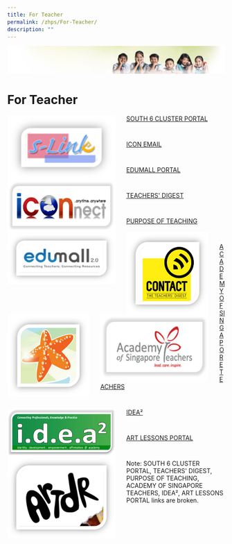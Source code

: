 ```yaml
---
title: For Teacher
permalink: /zhps/For-Teacher/
description: ""
---
```

![](/images/Banner.jpg)

For Teacher
===========

<img src="/images/SLINK.png" style="width:250px;height:150px;margin-right:25px;" align = "left">

[SOUTH 6 CLUSTER PORTAL](http://s-link6.moe.edu.sg/)

```
```
```

```

<img src="/images/iconnect.png" style="width:250px;height:120px;margin-right:25px;" align = "left">

[ICON EMAIL](https://workspace.google.com/dashboard)

```

```
```

```

<img src="/images/edumall.png" style="width:250px;height:120px;margin-right:25px;" align = "left">

[EDUMALL PORTAL](https://www.family.sg/family-tech-education.html)

```

```
```

```

<img src="/images/CONTACT%201.png" style="width:190px;height:190px;margin-right:25px;" align = "left">

[TEACHERS' DIGEST](http://www3.moe.edu.sg/corporate/contactprint/index.htm)

```

```
```

```

<img src="/images/teaching.png" style="width:190px;height:190px;margin-right:25px;" align = "left">

[PURPOSE OF TEACHING](http://www3.moe.edu.sg/purposeofteaching/)

```

```
```

```

<img src="/images/AST.png" style="width:250px;height:150px;margin-right:25px;" align = "left">

[ACADEMY OF SINGAPORE TEACHERS](https://www.academyofsingaporeteachers.moe.gov.sg/)

```
```

```
```


<img src="/images/idea2.png" style="width:250px;height:110px;margin-right:25px;" align = "left">

[IDEA²](https://www.academyofsingaporeteachers.moe.gov.sg/cos/o.x?c=/ast/pagetree&func=view&rid=1073031)

```

```
```

```

<img src="/images/ARTDR.png" style="width:250px;height:190px;margin-right:25px;" align = "left">

[ART LESSONS PORTAL](http://arts.edumall.sg/)


```

```
```

```
Note: SOUTH 6 CLUSTER PORTAL, TEACHERS' DIGEST, PURPOSE OF TEACHING, ACADEMY OF SINGAPORE TEACHERS, IDEA², ART LESSONS PORTAL links are broken. 